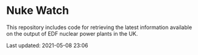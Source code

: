 # Nuke Watch

This repository includes code for retrieving the latest information available on the output of EDF nuclear power plants in the UK.

Last updated: 2021-05-08 23:06